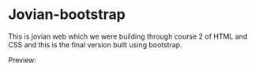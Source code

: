 # Jovian-bootstrap

This is jovian web which we were building through course 2 of HTML and CSS and this is the final version built using bootstrap.

Preview:

